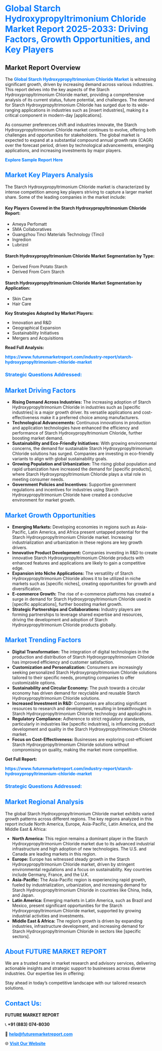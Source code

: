 <h1 style="color: #007BFF;">Global Starch Hydroxypropyltrimonium Chloride Market Report 2025-2033: Driving Factors, Growth Opportunities, and Key Players</h1>

<section id="overview">
<h2>Market Report Overview</h2>
<p>The <a href="https://www.futuremarketreport.com/industry-report/starch-hydroxypropyltrimonium-chloride-market" style="color: #007BFF; text-decoration: none;"><strong>Global Starch Hydroxypropyltrimonium Chloride Market</strong></a> is witnessing significant growth, driven by increasing demand across various industries. This report delves into the key aspects of the Starch Hydroxypropyltrimonium Chloride market, providing a comprehensive analysis of its current status, future potential, and challenges. The demand for Starch Hydroxypropyltrimonium Chloride has surged due to its wide-ranging applications in industries such as [insert industries], making it a critical component in modern-day [applications].</p>
<p>As consumer preferences shift and industries innovate, the Starch Hydroxypropyltrimonium Chloride market continues to evolve, offering both challenges and opportunities for stakeholders. The global market is expected to expand at a substantial compound annual growth rate (CAGR) over the forecast period, driven by technological advancements, emerging applications, and increasing investments by major players.</p>
</section>

<section id="overview">
<p><a href="https://www.futuremarketreport.com/request-sample/reportId=43239" style="color: #007BFF; text-decoration: none;"><strong>Explore Sample Report Here</strong></a></p>
</section>

<section id="key-players">
<h2 style="color: #007BFF;">Market Key Players Analysis</h2>
<p>The Starch Hydroxypropyltrimonium Chloride market is characterized by intense competition among key players striving to capture a larger market share. Some of the leading companies in the market include:</p>
<h4>Key Players Covered in the Starch Hydroxypropyltrimonium Chloride Report:</h4>
<ul><li>Ameya Perfomatt</li><li>SMA Collaboratives</li><li>Guangzhou Tinci Materials Technology (Tinci)</li><li>Ingredion</li><li>Lubrizol</li></ul>
<h4>Starch Hydroxypropyltrimonium Chloride Market Segmentation by Type:</h4>
<ul><li>Derived From Potato Starch</li><li>Derived From Corn Starch</li></ul>

<h4>Starch Hydroxypropyltrimonium Chloride Market Segmentation by Application:</h4>
<ul><li>Skin Care</li><li>Hair Care</li></ul>
<p><strong>Key Strategies Adopted by Market Players:</strong></p>
<ul>
<li>Innovation and R&D</li>
<li>Geographical Expansion</li>
<li>Sustainability Initiatives</li>
<li>Mergers and Acquisitions</li>
</ul>
</section>

<section>
<p><strong>Read Full Analysis: </strong></p><a href="https://www.futuremarketreport.com/industry-report/starch-hydroxypropyltrimonium-chloride-market" style="color: #007BFF; text-decoration: none;"><strong>https://www.futuremarketreport.com/industry-report/starch-hydroxypropyltrimonium-chloride-market</strong></a>
<h3 style="color: #007BFF;">Strategic Questions Addressed:</h3>
</section>

<section id="driving-factors">
<h2 style="color: #007BFF;">Market Driving Factors</h2>
<ul>
<li><strong>Rising Demand Across Industries:</strong> The increasing adoption of Starch Hydroxypropyltrimonium Chloride in industries such as [specific industries] is a major growth driver. Its versatile applications and cost-effectiveness make it a preferred choice among manufacturers.</li>
<li><strong>Technological Advancements:</strong> Continuous innovations in production and application technologies have enhanced the efficiency and performance of Starch Hydroxypropyltrimonium Chloride, further boosting market demand.</li>
<li><strong>Sustainability and Eco-Friendly Initiatives:</strong> With growing environmental concerns, the demand for sustainable Starch Hydroxypropyltrimonium Chloride solutions has surged. Companies are investing in eco-friendly variants to align with global sustainability goals.</li>
<li><strong>Growing Population and Urbanization:</strong> The rising global population and rapid urbanization have increased the demand for [specific products], where Starch Hydroxypropyltrimonium Chloride plays a vital role in meeting consumer needs.</li>
<li><strong>Government Policies and Incentives:</strong> Supportive government regulations and incentives for industries using Starch Hydroxypropyltrimonium Chloride have created a conducive environment for market growth.</li>
</ul>
</section>

<section id="growth-opportunities">
<h2 style="color: #007BFF;">Market Growth Opportunities</h2>
<ul>
<li><strong>Emerging Markets:</strong> Developing economies in regions such as Asia-Pacific, Latin America, and Africa present untapped potential for the Starch Hydroxypropyltrimonium Chloride market. Increasing industrialization and urbanization in these regions are key growth drivers.</li>
<li><strong>Innovative Product Development:</strong> Companies investing in R&D to create innovative Starch Hydroxypropyltrimonium Chloride products with enhanced features and applications are likely to gain a competitive edge.</li>
<li><strong>Expansion into Niche Applications:</strong> The versatility of Starch Hydroxypropyltrimonium Chloride allows it to be utilized in niche markets such as [specific niches], creating opportunities for growth and diversification.</li>
<li><strong>E-commerce Growth:</strong> The rise of e-commerce platforms has created a surge in demand for Starch Hydroxypropyltrimonium Chloride used in [specific applications], further boosting market growth.</li>
<li><strong>Strategic Partnerships and Collaborations:</strong> Industry players are forming partnerships to leverage shared expertise and resources, driving the development and adoption of Starch Hydroxypropyltrimonium Chloride products globally.</li>
</ul>
</section>

<section id="trending-factors">
<h2 style="color: #007BFF;">Market Trending Factors</h2>
<ul>
<li><strong>Digital Transformation:</strong> The integration of digital technologies in the production and distribution of Starch Hydroxypropyltrimonium Chloride has improved efficiency and customer satisfaction.</li>
<li><strong>Customization and Personalization:</strong> Consumers are increasingly seeking personalized Starch Hydroxypropyltrimonium Chloride solutions tailored to their specific needs, prompting companies to offer customizable options.</li>
<li><strong>Sustainability and Circular Economy:</strong> The push towards a circular economy has driven demand for recyclable and reusable Starch Hydroxypropyltrimonium Chloride solutions.</li>
<li><strong>Increased Investment in R&D:</strong> Companies are allocating significant resources to research and development, resulting in breakthroughs in Starch Hydroxypropyltrimonium Chloride technology and applications.</li>
<li><strong>Regulatory Compliance:</strong> Adherence to strict regulatory standards, particularly in industries like [specific industries], is influencing product development and quality in the Starch Hydroxypropyltrimonium Chloride market.</li>
<li><strong>Focus on Cost-Effectiveness:</strong> Businesses are exploring cost-efficient Starch Hydroxypropyltrimonium Chloride solutions without compromising on quality, making the market more competitive.</li>
</ul>
</section>

<section>
<p><strong>Get Full Report: </strong></p><a href="https://www.futuremarketreport.com/industry-report/starch-hydroxypropyltrimonium-chloride-market" style="color: #007BFF; text-decoration: none;"><strong>https://www.futuremarketreport.com/industry-report/starch-hydroxypropyltrimonium-chloride-market</strong></a>
<h3 style="color: #007BFF;">Strategic Questions Addressed:</h3>
</section>


<section id="regional-analysis">
<h2 style="color: #007BFF;">Market Regional Analysis</h2>
<p>The global Starch Hydroxypropyltrimonium Chloride market exhibits varied growth patterns across different regions. The key regions analyzed in this report include North America, Europe, Asia-Pacific, Latin America, and the Middle East & Africa:</p>
<ul>
<li><strong>North America:</strong> This region remains a dominant player in the Starch Hydroxypropyltrimonium Chloride market due to its advanced industrial infrastructure and high adoption of new technologies. The U.S. and Canada are leading markets in this region.</li>
<li><strong>Europe:</strong> Europe has witnessed steady growth in the Starch Hydroxypropyltrimonium Chloride market, driven by stringent environmental regulations and a focus on sustainability. Key countries include Germany, France, and the U.K.</li>
<li><strong>Asia-Pacific:</strong> The Asia-Pacific region is experiencing rapid growth, fueled by industrialization, urbanization, and increasing demand for Starch Hydroxypropyltrimonium Chloride in countries like China, India, and Japan.</li>
<li><strong>Latin America:</strong> Emerging markets in Latin America, such as Brazil and Mexico, present significant opportunities for the Starch Hydroxypropyltrimonium Chloride market, supported by growing industrial activities and investments.</li>
<li><strong>Middle East & Africa:</strong> The region’s growth is driven by expanding industries, infrastructure development, and increasing demand for Starch Hydroxypropyltrimonium Chloride in sectors like [specific sectors].</li>
</ul>
</section>

<footer>
<h2 style="color: #007BFF;">About FUTURE MARKET REPORT</h2>
<p>We are a trusted name in market research and advisory services, delivering actionable insights and strategic support to businesses across diverse industries. Our expertise lies in offering:</p>

<p>Stay ahead in today’s competitive landscape with our tailored research solutions.</p>

<h2 style="color: #007BFF;">Contact Us:</h2>
<p><strong>FUTURE MARKET REPORT</strong></p>
<p>📞 <strong>+91 (883) 074-8030</strong></p>
<p>📧 <strong><a href="mailto:help@futuremarketreport.com" style="color: #007BFF;">help@futuremarketreport.com</a></strong></p>
<p>🌐 <strong><a href="https://www.futuremarketreport.com/" style="color: #007BFF;">Visit Our Website</a></strong></p>
</footer>